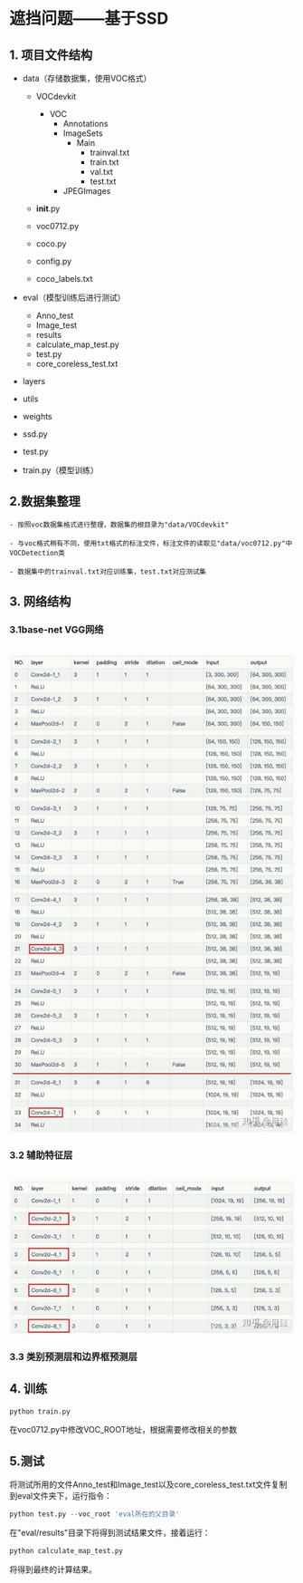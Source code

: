 # 遮挡问题——基于SSD

## 1. 项目文件结构

 - data（存储数据集，使用VOC格式）

   - VOCdevkit
     - VOC
       - Annotations
       - ImageSets
         - Main
           - trainval.txt
           - train.txt
           - val.txt
           - test.txt
       - JPEGImages

   - __init__.py
   - voc0712.py
   - coco.py
   - config.py
   - coco_labels.txt

- eval（模型训练后进行测试）

  - Anno_test
  - Image_test
  - results
  - calculate_map_test.py
  - test.py
  - core_coreless_test.txt

- layers

- utils

- weights

- ssd.py

- test.py

- train.py（模型训练）

## 2.数据集整理

	- 按照voc数据集格式进行整理，数据集的根目录为"data/VOCdevkit"
	
	- 与voc格式稍有不同，使用txt格式的标注文件，标注文件的读取见"data/voc0712.py"中VOCDetection类
	
	- 数据集中的trainval.txt对应训练集，test.txt对应测试集

## 3. 网络结构

### 	3.1base-net  VGG网络

​			![base-net](https://github.com/Sp2-Hybrid/ssd_pytorch/blob/master/base-net.jpg)

### 	3.2 辅助特征层

​			![extra-layers](https://github.com/Sp2-Hybrid/ssd_pytorch/blob/master/extra-layers.jpg)

### 	3.3 类别预测层和边界框预测层

## 4. 训练

```python
python train.py
```

在voc0712.py中修改VOC_ROOT地址，根据需要修改相关的参数

## 5.测试

将测试所用的文件Anno_test和Image_test以及core_coreless_test.txt文件复制到eval文件夹下，运行指令：

```python
python test.py --voc_root 'eval所在的父目录'
```

在"eval/results"目录下将得到测试结果文件，接着运行：

```python
python calculate_map_test.py
```

将得到最终的计算结果。
